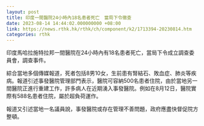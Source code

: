 ```yaml
---
layout: post
title: 印度一間醫院24小時內18名患者死亡　當局下令徹查
date: 2023-08-14 14:44:02.000000000 +08:00
link: https://news.rthk.hk/rthk/ch/component/k2/1713394-20230814.htm
categories: rthk
---
```


印度馬哈拉施特拉邦一間醫院在24小時內有18名患者死亡，當局下令成立調查委員會，調查事件。

綜合當地多個傳媒報道，死者包括8男10女，生前患有腎結石、敗血症、肺炎等疾病。報道引述事發醫院管理部門表示，醫院可容納500名患者住院，由於當地另一間醫院正進行重建工作，許多病人在近期湧入事發醫院。例如在8月12日，醫院實際有588名患者住院，屬於超負荷運作。

報道又引述當地一名議員說，事發醫院或存在管理不善問題，政府應盡快督促院方整頓。
